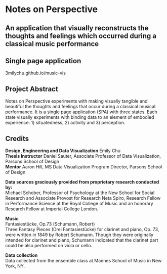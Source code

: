 # Notes on Perspective
## An application that visually reconstructs the thoughts and feelings which occurred during a classical music performance

## Single page application
3milychu.github.io/music-vis

## Project Abstract
Notes on Perspective experiments with making visually tangible and beautiful the thoughts and feelings that occur during a classical musical performance. It is a single page application (SPA) with three states. Each state visually experiments with binding data to an element of embodied experience: 1) situatedness, 2) activity and 3) perception. 

## Credits
**Design, Engineering and Data Visualization** Emily Chu<br>
**Thesis Instructor** Daniel Sauter, Associate Professor of Data Visualization, Parsons School of Design<br>
**Mentor** Aaron Hill, MS Data Visualization Program Director, Parsons School of Design<br>

**Data sources graciously provided from proprietary research conducted by:**<br>
Michael Schober, Professor of Psychology at the New School for Social Research and Associate Provost for Research
Neta Spiro, Research Fellow in Performance Science at the Royal College of Music and an honorary Research Fellow at Imperial College London.

**Music**<br>
Fantasiestücke, Op.73 (Schumann, Robert)<br>
Three Fantasy Pieces (Drei Fantasiestücke) for clarinet and piano, Op. 73, were written in 1849 by Robert Schumann. Though they were originally intended for clarinet and piano, Schumann indicated that the clarinet part could be also performed on viola or cello.

**Data collection**<br>
Data collected from the ensemble class at Mannes School of Music in New York, NY.
